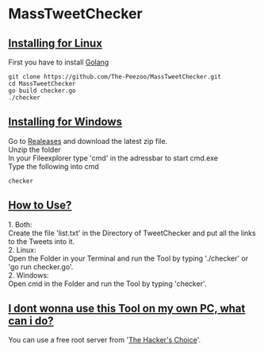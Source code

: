 # MassTweetChecker

<h2><u>Installing for Linux</u></h2>

First you have to install <a href="https://go.dev/doc/install">Golang</a>
```
git clone https://github.com/The-Peezoo/MassTweetChecker.git 
cd MassTweetChecker 
go build checker.go 
./checker
```

<h2><u>Installing for Windows</u></h2>

Go to <a href="https://github.com/The-Peezoo/MassTweetChecker/releases/tag/Windows">Realeases</a> and download the latest zip file. <br>
Unzip the folder <br>
In your Fileexplorer type 'cmd' in the adressbar to start cmd.exe<br> 
Type the following into cmd <br>
```
checker
```

<h2><u>How to Use?</u></h2>
1. Both: <br>
Create the file 'list.txt' in the Directory of TweetChecker and put all the links to the Tweets into it. <br>
2. Linux: <br>
Open the Folder in your Terminal and run the Tool by typing './checker' or 'go run checker.go'. <br>
2. Windows: <br>
Open cmd in the Folder and run the Tool by typing 'checker'.  <br>

<h2><u>I dont wonna use this Tool on my own PC, what can i do?</u></h2>
You can use a free root server from '<a href="https://www.thc.org/segfault/">The Hacker's Choice</a>'.
